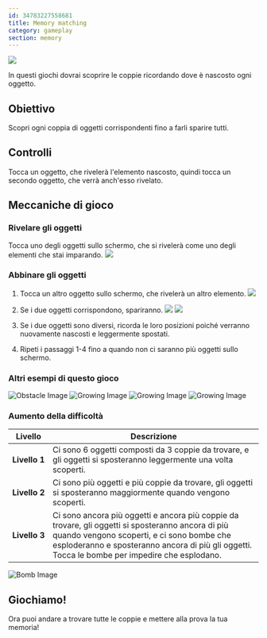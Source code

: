 ```yaml
---
id: 34783227558681
title: Memory matching
category: gameplay
section: memory
---
```

![](https://help.studycat.com/hc/article_attachments/34783202572569)

In questi giochi dovrai scoprire le coppie ricordando dove è nascosto ogni oggetto.

## Obiettivo

Scopri ogni coppia di oggetti corrispondenti fino a farli sparire tutti.

## Controlli

Tocca un oggetto, che rivelerà l'elemento nascosto, quindi tocca un secondo oggetto, che verrà anch'esso rivelato.

## Meccaniche di gioco

### Rivelare gli oggetti

Tocca uno degli oggetti sullo schermo, che si rivelerà come uno degli elementi che stai imparando.
![](https://help.studycat.com/hc/article_attachments/34783202572569)

### Abbinare gli oggetti

1. Tocca un altro oggetto sullo schermo, che rivelerà un altro elemento.
![](https://help.studycat.com/hc/article_attachments/34783227455641)

2. Se i due oggetti corrispondono, spariranno.
![](https://help.studycat.com/hc/article_attachments/34783202585497)
![](https://help.studycat.com/hc/article_attachments/34783202588569)

3. Se i due oggetti sono diversi, ricorda le loro posizioni poiché verranno nuovamente nascosti e leggermente spostati.

4. Ripeti i passaggi 1-4 fino a quando non ci saranno più oggetti sullo schermo.

### Altri esempi di questo gioco

![Obstacle Image](https://help.studycat.com/hc/article_attachments/34783227488537)
![Growing Image](https://help.studycat.com/hc/article_attachments/34783227493913) 
![Growing Image](https://help.studycat.com/hc/article_attachments/34783202605977) 
![Growing Image](https://help.studycat.com/hc/article_attachments/34783202616089)

### Aumento della difficoltà

| Livello | Descrizione |
| --- | --- |
| **Livello&nbsp;1** | Ci sono 6 oggetti composti da 3 coppie da trovare, e gli oggetti si sposteranno leggermente una volta scoperti. |
| **Livello&nbsp;2** | Ci sono più oggetti e più coppie da trovare, gli oggetti si sposteranno maggiormente quando vengono scoperti. |
| **Livello&nbsp;3** | Ci sono ancora più oggetti e ancora più coppie da trovare, gli oggetti si sposteranno ancora di più quando vengono scoperti, e ci sono bombe che esploderanno e sposteranno ancora di più gli oggetti. Tocca le bombe per impedire che esplodano. |

![Bomb Image](https://help.studycat.com/hc/article_attachments/34783202645785)

## Giochiamo!

Ora puoi andare a trovare tutte le coppie e mettere alla prova la tua memoria!